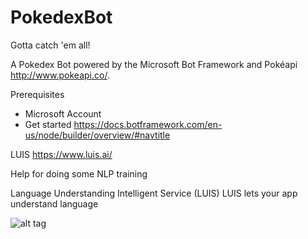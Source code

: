# PokedexBot
Gotta catch 'em all!

A Pokedex Bot powered by the Microsoft Bot Framework and Pokéapi http://www.pokeapi.co/.

Prerequisites
  * Microsoft Account
  * Get started https://docs.botframework.com/en-us/node/builder/overview/#navtitle

LUIS
  https://www.luis.ai/

  Help for doing some NLP training

  Language Understanding Intelligent Service (LUIS)
  LUIS lets your app understand language
 
![alt tag](https://cdn2.scratch.mit.edu/get_image/user/13690549_90x90.png)
